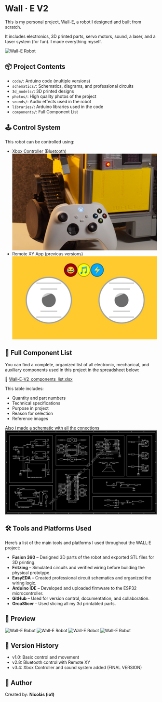 # Wall · E V2

This is my personal project, Wall-E, a robot I designed and built from scratch.

It includes electronics, 3D printed parts, servo motors, sound, a laser, and a taser system (for fun). I made everything myself.

![Wall-E Robot](photos/DSC05743.JPG)

## 📦 Project Contents

- `code/`: Arduino code (multiple versions)
- `schematics/`: Schematics, diagrams, and professional circuits
- `3d_models/`: 3D printed designs
- `photos/`: High quality photos of the project
- `sounds/`: Audio effects used in the robot
- `libraries/`: Arduino libraries used in the code
- `components/`: Full Component List

## 🕹️ Control System

This robot can be controlled using:
- Xbox Controller (Bluetooth)
![Imagen](photos/DSC05753v2.JPG)
- Remote XY App (previous versions)
![Imagen](photos/RemoteXYgui.png)

## 🔩 Full Component List

You can find a complete, organized list of all electronic, mechanical, and auxiliary components used in this project in the spreadsheet below:

📄 [Wall-E-V2_components_list.xlsx](components/Wall-E-V2_components_list.xlsx)

This table includes:
- Quantity and part numbers  
- Technical specifications  
- Purpose in project  
- Reason for selection  
- Reference images  

Also i made a schematic with all the conections
![Imagen](schematics/SCH_Wall_e_V2_schematic_1_black.jpg)

## 🛠️ Tools and Platforms Used

Here’s a list of the main tools and platforms I used throughout the WALL·E project:

- **Fusion 360** – Designed 3D parts of the robot and exported STL files for 3D printing.
- **Fritzing** – Simulated circuits and verified wiring before building the physical prototype.
- **EasyEDA** – Created professional circuit schematics and organized the wiring logic.
- **Arduino IDE** – Developed and uploaded firmware to the ESP32 microcontroller.
- **GitHub** – Used for version control, documentation, and collaboration.
- **OrcaSlicer** – Used slicing all my 3d printabled parts.


## 📸 Preview

![Wall-E Robot](photos/DSC05771.JPG)
![Wall-E Robot](photos/DSC05868.JPG)
![Wall-E Robot](photos/DSC06065.JPG)
![Wall-E Robot](photos/DSC06053.JPG)

## 📂 Version History

- v1.0: Basic control and movement
- v2.8: Bluetooth control with Remote XY
- v3.4: Xbox Controller and sound system added (FINAL VERSION)

## 🧠 Author

Created by: **Nicolás (io1)**  

